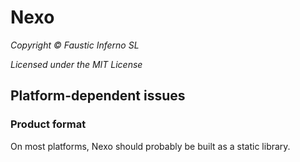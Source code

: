 # Nexo

*Copyright © Faustic Inferno SL*

*Licensed under the MIT License*

## Platform-dependent issues

### Product format

On most platforms, Nexo should probably be built as a static library.

